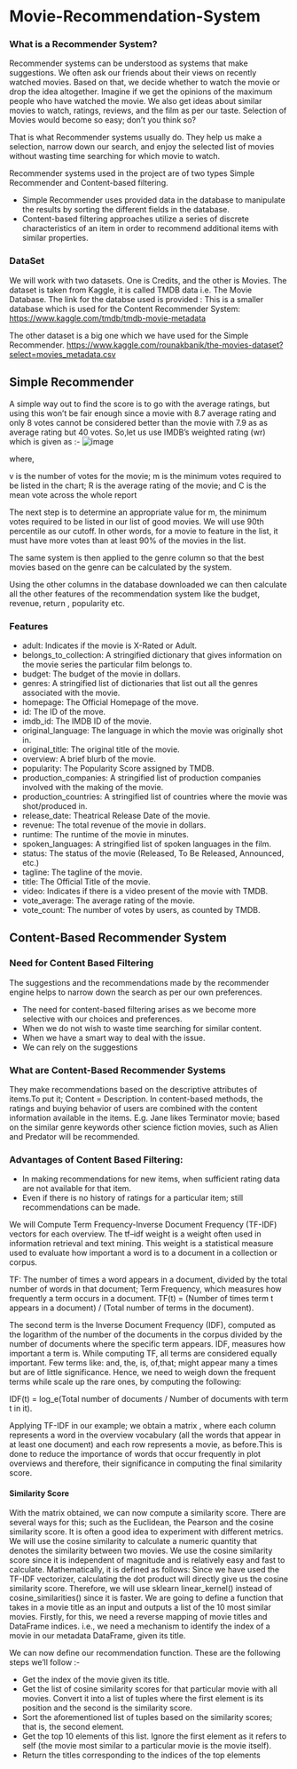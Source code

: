 # Movie-Recommendation-System

### What is a Recommender System?
Recommender systems can be understood as systems that make suggestions. We often ask our friends about their views on recently watched movies. Based on that, we decide whether to watch the movie or drop the idea altogether. Imagine if we get the opinions of the maximum people who have watched the movie. We also get ideas about similar movies to watch, ratings, reviews, and the film as per our taste.
Selection of Movies would become so easy; don’t you think so?

That is what Recommender systems usually do. They help us make a selection, narrow down our search, and enjoy the selected list of movies without wasting time searching for which movie to watch.

Recommender systems used in the project are of two types Simple Recommender and Content-based filtering.

- Simple Recommender uses provided data in the database to manipulate the results by sorting the different fields in the database.
- Content-based filtering approaches utilize a series of discrete characteristics of an item in order to recommend additional items with similar properties.

### DataSet
We will work with two datasets. One is Credits, and the other is Movies.
The dataset is taken from Kaggle, it is called TMDB data i.e. The Movie Database. The link for the databse used is provided :
This is a smaller database which is used for the Content Recommender System:
https://www.kaggle.com/tmdb/tmdb-movie-metadata

The other dataset is a big one which we have used for the Simple Recommender.
https://www.kaggle.com/rounakbanik/the-movies-dataset?select=movies_metadata.csv

## Simple Recommender

A simple way out to find the score is to go with the average ratings, but using this won’t be fair enough since a movie with 8.7 average rating and only 8 votes cannot be considered better than the movie with 7.9 as as average rating but 40 votes. So,let us use IMDB’s weighted rating (wr) which is given as :-
![image](https://user-images.githubusercontent.com/78725677/120984209-110db700-c798-11eb-983f-21f8bd6d3d74.png)

where,

v is the number of votes for the movie;
m is the minimum votes required to be listed in the chart;
R is the average rating of the movie; and
C is the mean vote across the whole report

The next step is to determine an appropriate value for m, the minimum votes required to be listed in our list of good movies. We will use 90th percentile as our cutoff. In other words, for a movie to feature in the list, it must have more votes than at least 90% of the movies in the list.

The same system is then applied to the genre column so that the best movies based on the genre can be calculated by the system.

Using the other columns in the database downloaded we can then calculate all the other features of the recommendation system like the budget, revenue, return , popularity etc.

### Features
- adult: Indicates if the movie is X-Rated or Adult.
- belongs_to_collection: A stringified dictionary that gives information on the movie series the particular film belongs to.
- budget: The budget of the movie in dollars.
- genres: A stringified list of dictionaries that list out all the genres associated with the movie.
- homepage: The Official Homepage of the move.
- id: The ID of the move.
- imdb_id: The IMDB ID of the movie.
- original_language: The language in which the movie was originally shot in.
- original_title: The original title of the movie.
- overview: A brief blurb of the movie.
- popularity: The Popularity Score assigned by TMDB.
- production_companies: A stringified list of production companies involved with the making of the movie.
- production_countries: A stringified list of countries where the movie was shot/produced in.
- release_date: Theatrical Release Date of the movie.
- revenue: The total revenue of the movie in dollars.
- runtime: The runtime of the movie in minutes.
- spoken_languages: A stringified list of spoken languages in the film.
- status: The status of the movie (Released, To Be Released, Announced, etc.)
- tagline: The tagline of the movie.
- title: The Official Title of the movie.
- video: Indicates if there is a video present of the movie with TMDB.
- vote_average: The average rating of the movie.
- vote_count: The number of votes by users, as counted by TMDB.


## Content-Based Recommender System

### Need for Content Based Filtering
The suggestions and the recommendations made by the recommender engine helps to narrow down the search as per our own preferences.
- The need for content-based filtering arises as we become more selective with our choices and preferences. 
- When we do not wish to waste time searching for similar content.
- When we have a smart way to deal with the issue.
- We can rely on the suggestions 

### What are Content-Based Recommender Systems
They make recommendations based on the descriptive attributes of items.To put it; Content = Description.
In content-based methods, the ratings and buying behavior of users are combined with the content information available in the items. E.g. Jane likes Terminator movie; based on the similar genre keywords other science fiction movies, such as Alien and Predator will be recommended.

### Advantages of Content Based Filtering:
- In making recommendations for new items, when sufficient rating data are not available for that item.
- Even if there is no history of ratings for a particular item; still recommendations can be made.


We will Compute Term Frequency-Inverse Document Frequency (TF-IDF) vectors for each overview. The tf–idf weight is a weight often used in information retrieval and text mining. This weight is a statistical measure used to evaluate how important a word is to a document in a collection or corpus.

TF: The number of times a word appears in a document, divided by the total number of words in that document; Term Frequency, which measures how frequently a term occurs in a document.
TF(t) = (Number of times term t appears in a document) / (Total number of terms in the document).

The second term is the Inverse Document Frequency (IDF), computed as the logarithm of the number of the documents in the corpus divided by the number of documents where the specific term appears. IDF, measures how important a term is.
While computing TF, all terms are considered equally important. Few terms like: and, the, is, of,that; might appear many a times but are of little significance. Hence, we need to weigh down the frequent terms while scale up the rare ones, by computing the following:

IDF(t) = log_e(Total number of documents / Number of documents with term t in it).

Applying TF-IDF in our example; we obtain a matrix , where each column represents a word in the overview vocabulary (all the words that appear in at least one document) and each row represents a movie, as before.This is done to reduce the importance of words that occur frequently in plot overviews and therefore, their significance in computing the final similarity score.

#### Similarity Score
With the matrix obtained, we can now compute a similarity score. There are several ways for this; such as the Euclidean, the Pearson and the cosine similarity score. It is often a good idea to experiment with different metrics.
We will use the cosine similarity to calculate a numeric quantity that denotes the similarity between two movies. We use the cosine similarity score since it is independent of magnitude and is relatively easy and fast to calculate. Mathematically, it is defined as follows:
Since we have used the TF-IDF vectorizer, calculating the dot product will directly give us the cosine similarity score. Therefore, we will use sklearn linear_kernel() instead of cosine_similarities() since it is faster.
We are going to define a function that takes in a movie title as an input and outputs a list of the 10 most similar movies. Firstly, for this, we need a reverse mapping of movie titles and DataFrame indices. i.e., we need a mechanism to identify the index of a movie in our metadata DataFrame, given its title.

We can now define our recommendation function. These are the following steps we’ll follow :-

- Get the index of the movie given its title.
- Get the list of cosine similarity scores for that particular movie with all movies. Convert it into a list of tuples where the first element is its position and the second is the similarity score.
- Sort the aforementioned list of tuples based on the similarity scores; that is, the second element.
- Get the top 10 elements of this list. Ignore the first element as it refers to self (the movie most similar to a particular movie is the movie itself).
- Return the titles corresponding to the indices of the top elements

